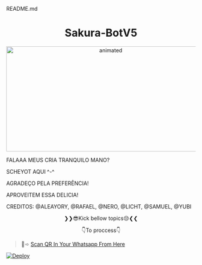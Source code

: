 README.md
<h1 align="center">Sakura-BotV5<br></h1>

<p align="center">
<img src="https://i.pinimg.com/originals/95/e7/3e/95e73efc988e797856d0ba60eaadbc38.gif" alt="animated" width="540" height="280" />
</p>

FALAAA MEUS CRIA TRANQUILO MANO?

SCHEYOT AQUI ^-^


AGRADEÇO PELA PREFERÊNCIA!

APROVEITEM ESSA DELICIA!

CREDITOS: @ALEAYORY, @RAFAEL, @NERO, @LICHT, @SAMUEL, @YUBI

<p align="center">
❯❯😎Kick bellow topics😒❮❮
</p>
<p align="center">
👇To proccess👇
</p>

> 🙂➾ [Scan QR In Your Whatsapp From Here](https://replit.com/@MagoInterior/sakura-botv5?v=1)
 
[![Deploy](https://www.herokucdn.com/deploy/button.svg)](https://heroku.com/deploy?template=https://github.com/MagoInterior/sakura-botv5/)
